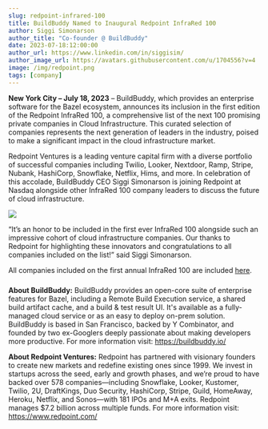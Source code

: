 ```yaml
---
slug: redpoint-infrared-100
title: BuildBuddy Named to Inaugural Redpoint InfraRed 100
author: Siggi Simonarson
author_title: "Co-founder @ BuildBuddy"
date: 2023-07-18:12:00:00
author_url: https://www.linkedin.com/in/siggisim/
author_image_url: https://avatars.githubusercontent.com/u/1704556?v=4
image: /img/redpoint.png
tags: [company]
---
```


**New York City – July 18, 2023** – BuildBuddy, which provides an enterprise software for the Bazel ecosystem, announces its inclusion in the first edition of the Redpoint InfraRed 100, a comprehensive list of the next 100 promising private companies in Cloud Infrastructure. This curated selection of companies represents the next generation of leaders in the industry, poised to make a significant impact in the cloud infrastructure market.

Redpoint Ventures is a leading venture capital firm with a diverse portfolio of successful companies including Twilio, Looker, Nextdoor, Ramp, Stripe, Nubank, HashiCorp, Snowflake, Netflix, Hims, and more. In celebration of this accolade, BuildBuddy CEO Siggi Simonarson is joining Redpoint at Nasdaq alongside other InfraRed 100 company leaders to discuss the future of cloud infrastructure.

![](/img/blog/redpoint.jpg)

<!-- truncate -->

“It’s an honor to be included in the first ever InfraRed 100 alongside such an impressive cohort of cloud infrastructure companies. Our thanks to Redpoint for highlighting these innovators and congratulations to all companies included on the list!” said Siggi Simonarson.

All companies included on the first annual InfraRed 100 are included [here](https://www.redpoint.com/infrared/100/).

#####

**About BuildBuddy:** BuildBuddy provides an open-core suite of enterprise features for Bazel, including a Remote Build Execution service, a shared build artifact cache, and a build & test result UI. It's available as a fully-managed cloud service or as an easy to deploy on-prem solution. BuildBuddy is based in San Francisco, backed by Y Combinator, and founded by two ex-Googlers deeply passionate about making developers more productive. For more information visit: https://buildbuddy.io/

**About Redpoint Ventures:** Redpoint has partnered with visionary founders to create new markets and redefine existing ones since 1999. We invest in startups across the seed, early and growth phases, and we’re proud to have backed over 578 companies—including Snowflake, Looker, Kustomer, Twilio, 2U, DraftKings, Duo Security, HashiCorp, Stripe, Guild, HomeAway, Heroku, Netflix, and Sonos—with 181 IPOs and M+A exits. Redpoint manages $7.2 billion across multiple funds. For more information visit: https://www.redpoint.com/
